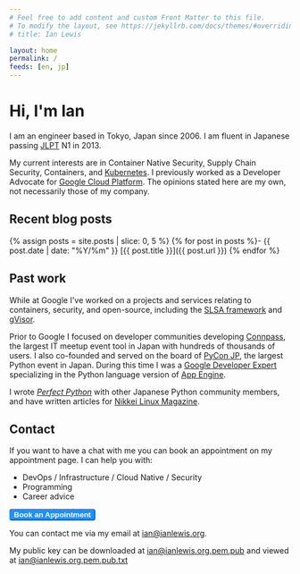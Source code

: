 ```yaml
---
# Feel free to add content and custom Front Matter to this file.
# To modify the layout, see https://jekyllrb.com/docs/themes/#overriding-theme-defaults
# title: Ian Lewis

layout: home
permalink: /
feeds: [en, jp]
---
```


# Hi, I'm Ian

I am an engineer based in Tokyo, Japan since 2006. I am fluent in Japanese
passing
[JLPT](https://en.wikipedia.org/wiki/Japanese-Language_Proficiency_Test) N1 in 2013.

My current interests are in Container Native Security, Supply Chain Security,
Containers, and [Kubernetes](https://kubernetes.io/). I previously worked as
a Developer Advocate for [Google Cloud Platform](https://cloud.google.com/).
The opinions stated here are my own, not necessarily those of my company.

## Recent blog posts

{% assign posts = site.posts | slice: 0, 5 %}
{% for post in posts %}- {{ post.date | date: "%Y/%m" }} [{{ post.title }}]({{ post.url }})
{% endfor %}

## Past work

While at Google I've worked on a projects and services relating to containers,
security, and open-source, including the [SLSA framework](https://slsa.dev/)
and [gVisor](https://gvisor.dev/).

Prior to Google I focused on developer communities developing
[Connpass](https://connpass.com/), the largest IT meetup event tool in Japan
with hundreds of thousands of users. I also co-founded and served on the board
of [PyCon JP](https://www.pycon.jp/), the largest Python event in Japan. During
this time I was a [Google Developer
Expert](https://developers.google.com/experts/) specializing in the Python
language version of [App Engine](https://cloud.google.com/appengine/).

I wrote _[Perfect Python](https://amzn.asia/d/bAWDVkk)_ with other Japanese
Python community members, and have written articles for [Nikkei Linux
Magazine](https://info.nikkeibp.co.jp/media/LIN/).

## Contact

If you want to have a chat with me you can book an appointment on my appointment page. I can help you with:

- DevOps / Infrastructure / Cloud Native / Security
- Programming
- Career advice

<a href="https://calendar.app.google/98BzZNZ424TMFrwh9">
    <button style="color:white;font-weight:bold;border-color:dodgerblue;background-color:dodgerblue;border-radius:4px;">Book an Appointment</button>
</a>

You can contact me via my email at [ian@ianlewis.org](mailto:ian@ianlewis.org).

My public key can be downloaded at [ian@ianlewis.org.pem.pub](/ian@ianlewis.org.pem.pub) and viewed at [ian@ianlewis.org.pem.pub.txt](/ian@ianlewis.org.pem.pub.txt)
